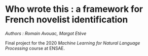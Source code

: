 # Who wrote this : a framework for French novelist identification

*Authors : Romain Avouac, Margot Etève*

Final project for the 2020 *Machine Learning for Natural Language Processing* course at ENSAE.
